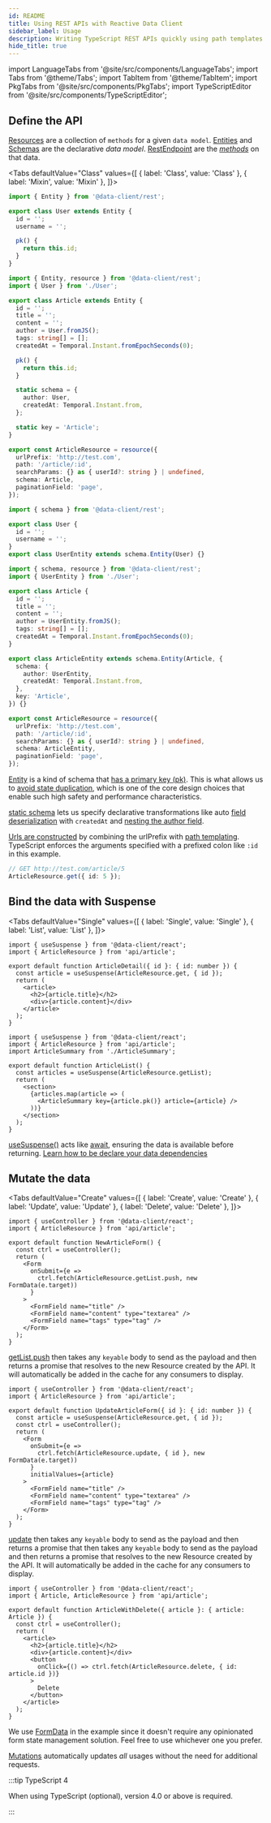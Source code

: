 ```yaml
---
id: README
title: Using REST APIs with Reactive Data Client
sidebar_label: Usage
description: Writing TypeScript REST APIs quickly using path templates and Schemas.
hide_title: true
---
```


import LanguageTabs from '@site/src/components/LanguageTabs';
import Tabs from '@theme/Tabs';
import TabItem from '@theme/TabItem';
import PkgTabs from '@site/src/components/PkgTabs';
import TypeScriptEditor from '@site/src/components/TypeScriptEditor';

<PkgTabs pkgs="@data-client/rest" />

## Define the API

[Resources](./api/resource.md) are a collection of `methods` for a given `data model`. [Entities](./api/Entity.md) and [Schemas](./api/schema.md) are the declarative _data model_.
[RestEndpoint](./api/RestEndpoint.md) are the [_methods_](<https://en.wikipedia.org/wiki/Method_(computer_programming)>) on
that data.

<Tabs
defaultValue="Class"
values={[
{ label: 'Class', value: 'Class' },
{ label: 'Mixin', value: 'Mixin' },
]}>
<TabItem value="Class">

<TypeScriptEditor>

```typescript title="User" collapsed
import { Entity } from '@data-client/rest';

export class User extends Entity {
  id = '';
  username = '';

  pk() {
    return this.id;
  }
}
```

```typescript title="Article"
import { Entity, resource } from '@data-client/rest';
import { User } from './User';

export class Article extends Entity {
  id = '';
  title = '';
  content = '';
  author = User.fromJS();
  tags: string[] = [];
  createdAt = Temporal.Instant.fromEpochSeconds(0);

  pk() {
    return this.id;
  }

  static schema = {
    author: User,
    createdAt: Temporal.Instant.from,
  };

  static key = 'Article';
}

export const ArticleResource = resource({
  urlPrefix: 'http://test.com',
  path: '/article/:id',
  searchParams: {} as { userId?: string } | undefined,
  schema: Article,
  paginationField: 'page',
});
```

</TypeScriptEditor>

</TabItem>
<TabItem value="Mixin">

<TypeScriptEditor>

```typescript title="User" collapsed
import { schema } from '@data-client/rest';

export class User {
  id = '';
  username = '';
}
export class UserEntity extends schema.Entity(User) {}
```

```typescript title="Article"
import { schema, resource } from '@data-client/rest';
import { UserEntity } from './User';

export class Article {
  id = '';
  title = '';
  content = '';
  author = UserEntity.fromJS();
  tags: string[] = [];
  createdAt = Temporal.Instant.fromEpochSeconds(0);
}

export class ArticleEntity extends schema.Entity(Article, {
  schema: {
    author: UserEntity,
    createdAt: Temporal.Instant.from,
  },
  key: 'Article',
}) {}

export const ArticleResource = resource({
  urlPrefix: 'http://test.com',
  path: '/article/:id',
  searchParams: {} as { userId?: string } | undefined,
  schema: ArticleEntity,
  paginationField: 'page',
});
```

</TypeScriptEditor>

</TabItem>

</Tabs>

[Entity](./api/Entity.md) is a kind of schema that [has a primary key (pk)](/docs/concepts/normalization). This is what allows us
to [avoid state duplication](https://react.dev/learn/choosing-the-state-structure#principles-for-structuring-state), which
is one of the core design choices that enable such high safety and performance characteristics.

[static schema](./api/Entity.md#schema) lets us specify declarative transformations like auto [field deserialization](./guides/network-transform.md#deserializing-fields) with `createdAt` and [nesting the author field](./guides/relational-data.md).

[Urls are constructed](./api/RestEndpoint.md#url) by combining the urlPrefix with [path templating](https://www.npmjs.com/package/path-to-regexp).
TypeScript enforces the arguments specified with a prefixed colon like `:id` in this example.

```ts
// GET http://test.com/article/5
ArticleResource.get({ id: 5 });
```

## Bind the data with Suspense

<Tabs
defaultValue="Single"
values={[
{ label: 'Single', value: 'Single' },
{ label: 'List', value: 'List' },
]}>
<TabItem value="Single">

```tsx
import { useSuspense } from '@data-client/react';
import { ArticleResource } from 'api/article';

export default function ArticleDetail({ id }: { id: number }) {
  const article = useSuspense(ArticleResource.get, { id });
  return (
    <article>
      <h2>{article.title}</h2>
      <div>{article.content}</div>
    </article>
  );
}
```

</TabItem>
<TabItem value="List">

```tsx
import { useSuspense } from '@data-client/react';
import { ArticleResource } from 'api/article';
import ArticleSummary from './ArticleSummary';

export default function ArticleList() {
  const articles = useSuspense(ArticleResource.getList);
  return (
    <section>
      {articles.map(article => (
        <ArticleSummary key={article.pk()} article={article} />
      ))}
    </section>
  );
}
```

</TabItem>
</Tabs>

[useSuspense()](/docs/api/useSuspense) acts like [await](https://developer.mozilla.org/en-US/docs/Web/JavaScript/Reference/Operators/await), ensuring the data is available before returning. [Learn how to be declare your data dependencies](/docs/getting-started/data-dependency)

## Mutate the data

<Tabs
defaultValue="Create"
values={[
{ label: 'Create', value: 'Create' },
{ label: 'Update', value: 'Update' },
{ label: 'Delete', value: 'Delete' },
]}>
<TabItem value="Create">

```tsx title="NewArticleForm.tsx"
import { useController } from '@data-client/react';
import { ArticleResource } from 'api/article';

export default function NewArticleForm() {
  const ctrl = useController();
  return (
    <Form
      onSubmit={e =>
        ctrl.fetch(ArticleResource.getList.push, new FormData(e.target))
      }
    >
      <FormField name="title" />
      <FormField name="content" type="textarea" />
      <FormField name="tags" type="tag" />
    </Form>
  );
}
```

[getList.push](api/resource.md#push) then takes any `keyable` body to send as the payload and then returns a promise that
resolves to the new Resource created by the API. It will automatically be added in the cache for any consumers to display.

</TabItem>
<TabItem value="Update">

```tsx title="UpdateArticleForm.tsx"
import { useController } from '@data-client/react';
import { ArticleResource } from 'api/article';

export default function UpdateArticleForm({ id }: { id: number }) {
  const article = useSuspense(ArticleResource.get, { id });
  const ctrl = useController();
  return (
    <Form
      onSubmit={e =>
        ctrl.fetch(ArticleResource.update, { id }, new FormData(e.target))
      }
      initialValues={article}
    >
      <FormField name="title" />
      <FormField name="content" type="textarea" />
      <FormField name="tags" type="tag" />
    </Form>
  );
}
```

[update](api/resource.md#update) then takes any `keyable` body to send as the payload and then returns a promise that
then takes any `keyable` body to send as the payload and then returns a promise that
resolves to the new Resource created by the API. It will automatically be added in the cache for any consumers to display.

</TabItem>
<TabItem value="Delete">

```tsx title="ArticleWithDelete.tsx"
import { useController } from '@data-client/react';
import { Article, ArticleResource } from 'api/article';

export default function ArticleWithDelete({ article }: { article: Article }) {
  const ctrl = useController();
  return (
    <article>
      <h2>{article.title}</h2>
      <div>{article.content}</div>
      <button
        onClick={() => ctrl.fetch(ArticleResource.delete, { id: article.id })}
      >
        Delete
      </button>
    </article>
  );
}
```

</TabItem>
</Tabs>

We use [FormData](https://developer.mozilla.org/en-US/docs/Web/API/FormData/FormData) in
the example since it doesn't require any opinionated form state management solution.
Feel free to use whichever one you prefer.

[Mutations](/docs/getting-started/mutations) automatically updates _all_ usages without the need for
additional requests.

:::tip TypeScript 4

When using TypeScript (optional), version 4.0 or above is required.

:::
